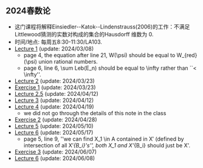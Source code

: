 ##  2024春数论

 - 这门课程将解释Einsiedler--Katok--Lindenstrauss(2006)的工作：不满足Littlewood猜测的实数对构成的集合的Hausdorff 维数为 0.
 - 时间/地点: 每周五8:30-11:30/LA103.
 - [Lecture 1](https://runlinzhang.github.io/2024SP_Lecture_1.pdf?raw=true) (update: 2024/03/08)
   - page 4, the equation after line 21, W(\psi) should be equal to W_{red}(\psi) union rational numbers.
   - page 6, line 6, \sum Leb(E_n) should be equal to \infty rather than ``< \infty''.
 - [Lecture 2](https://runlinzhang.github.io/2024SP_Lecture_2_0323.pdf?raw=true) (update: 2024/03/23)
 - [Exercise 1](https://runlinzhang.github.io/2024SP_Exercise_1_0323.pdf?raw=true) (update: 2024/03/23)
 - [Lecture 2.5](https://runlinzhang.github.io/2024SP_Lecture_2.5_0412.pdf?raw=true) (update: 2024/04/12)
 - [Lecture 3](https://runlinzhang.github.io/2024SP_Lecture_3_0412.pdf?raw=true) (update: 2024/04/12)
 - [Lecture 4](https://runlinzhang.github.io/2024SP_Lecture_4_0419.pdf?raw=true) (update: 2024/04/19)
     - we did not go through the details of this note in the class
 - [Exercise 2](https://runlinzhang.github.io/2024SP_Exercise_2_0428.pdf?raw=true) (update: 2024/04/28)
 - [Lecture 5](https://runlinzhang.github.io/2024SP_Lecture_5_0510.pdf?raw=true) (update: 2024/05/10)
 - [Lecture 6](https://runlinzhang.github.io/2024SP_Lecture_6_0517.pdf?raw=true) (update: 2024/05/17)
   - page 5, line 9, ''we can find X_1 \in A contained in X′ (defined by intersection of all X′_{B_i}'s'', both X_1 and X'_{B_i} should just be X'.
 - [Exercise 3](https://runlinzhang.github.io/2024SP_Exercise_3_0607.pdf?raw=true) (update: 2024/06/07)
 - [Lecture 6](https://runlinzhang.github.io/2024SP_Lecture_7_0608.pdf?raw=true) (update: 2024/06/08)


